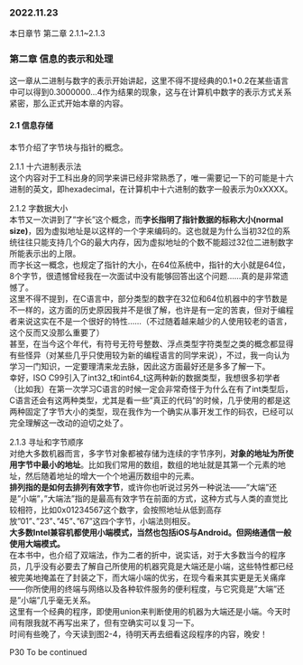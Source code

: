 ### 2022.11.23  
本日章节 第二章 2.1.1~2.1.3

### 第二章 信息的表示和处理  
这一章从二进制与数字的表示开始讲起，这里不得不提经典的0.1+0.2在某些语言中可以得到0.3000000...4作为结果的现象，这与在计算机中数字的表示方式关系紧密，那么正式开始本章的内容。
#### 2.1 信息存储  
本节介绍了字节块与指针的概念。

2.1.1 十六进制表示法  
这个内容对于工科出身的同学来讲已经非常熟悉了，唯一需要记一下的可能是十六进制的英文，即hexadecimal，在计算机中十六进制的数字一般表示为0xXXXX。  

2.1.2 字数据大小  
本节又一次讲到了”字长”这个概念，而**字长指明了指针数据的标称大小(normal size)**，因为虚拟地址是以这样的一个字来编码的。这也就是为什么当初32位的系统往往只能支持几个G的最大内存，因为虚拟地址的个数不能超过32位二进制数字所能表示出的上限。  
而字长这一概念，也规定了指针的大小，在64位系统中，指针的大小就是64位，8个字节，很遗憾曾经我在一次面试中没有能够回答出这个问题……真的是非常遗憾了。  
这里不得不提到，在C语言中，部分类型的数字在32位和64位机器中的字节数是不一样的，这方面的历史原因我并不是很了解，也许是有一定的苦衷，但对于编程者来说这实在不是一个很好的特性……（不过随着越来越少的人使用较老的语言，这个反而又没那么重要了）  
甚至，在当今这个年代，有符号无符号整数、浮点类型字符类型之类的概念都显得有些怪异（对某些几乎只使用较为新的编程语言的同学来说），不过，我一向认为学习一门知识，一定要理清来龙去脉，因此这方面最好还是多多了解一下。  
幸好，ISO C99引入了int32_t和int64_t这两种新的数据类型，我想很多初学者（比如我）在第一次学习C语言的时候一定会非常奇怪于为什么在有了int类型后，C语言还会有这两种类型，尤其是看一些”真正的代码”的时候，几乎使用的都是这两种固定了字节大小的类型，现在我作为一个确实从事开发工作的码农，已经可以完全理解这一改动的迫切之处了。  

2.1.3 寻址和字节顺序  
对绝大多数机器而言，多字节对象都被存储为连续的字节序列，**对象的地址为所使用字节中最小的地址**。比如我们常用的数组，数组的地址就是其第一个元素的地址，然后随着地址的增大一个个地遍历数组中的元素。  
**排列指的是如何去排列有效字节**，或许你也听说过另外一种说法——”大端”还是”小端”，”大端法”指的是最高有效字节在前面的方式，这种方式与人类的直觉比较相符，比如0x01234567这个数字，会按照地址从低到高存放”01”、”23”、”45”、”67”这四个字节，小端法则相反。  
**大多数Intel兼容机都使用小端模式，当然也包括iOS与Android。但网络通信一般使用大端模式。**  
在本书中，也介绍了双端法，作为二者的折中，说实话，对于大多数当今的程序员，几乎没有必要去了解自己所使用的机器究竟是大端还是小端，这些特性都已经被完美地掩盖在了封装之下，而大端小端的优劣，在现今看来其实更是无关痛痒——你所使用的终端与网络以及各种软件服务的便利程度，与它究竟是”大端”还是”小端”几乎毫无关系。  
这里有一个经典的程序，即使用union来判断使用的机器为大端还是小端。今天时间有限我就不再写出来了，但有空确实可以复习一下。  
时间有些晚了，今天读到图2-4，待明天再去细看这段程序的内容，晚安！

P30 To be continued
